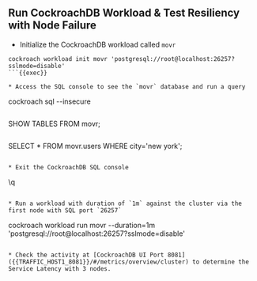 ## Run CockroachDB Workload & Test Resiliency with Node Failure

* Initialize the CockroachDB workload called `movr`

```
cockroach workload init movr 'postgresql://root@localhost:26257?sslmode=disable'
```{{exec}}

* Access the SQL console to see the `movr` database and run a query

```
cockroach sql --insecure
```{{exec}}

```
SHOW TABLES FROM movr;
```{{exec}}

```
SELECT * FROM movr.users WHERE city='new york';
```{{exec}}

* Exit the CockroachDB SQL console

```
\q
```{{exec}}

* Run a workload with duration of `1m` against the cluster via the first node with SQL port `26257`

```
cockroach workload run movr --duration=1m 'postgresql://root@localhost:26257?sslmode=disable'
```{{exec}}

* Check the activity at [CockroachDB UI Port 8081]({{TRAFFIC_HOST1_8081}}/#/metrics/overview/cluster) to determine the Service Latency with 3 nodes.